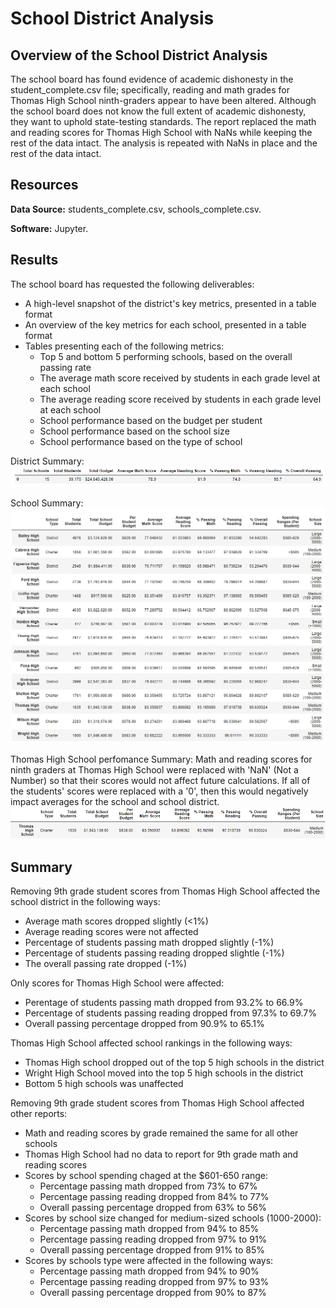 # School District Analysis


## Overview of the School District Analysis

The school board has found evidence of academic dishonesty in the student_complete.csv file; specifically, reading and math grades for Thomas High School ninth-graders appear to have been altered. Although the school board does not know the full extent of academic dishonesty, they want to uphold state-testing standards. The report replaced the math and reading scores for Thomas High School with NaNs while keeping the rest of the data intact. The analysis is repeated with NaNs in place and the rest of the data intact.

## Resources

**Data Source:** students_complete.csv, schools_complete.csv.

**Software:** Jupyter.

## Results

The school board has requested the following deliverables:
- A high-level snapshot of the district's key metrics, presented in a table format
- An overview of the key metrics for each school, presented in a table format
- Tables presenting each of the following metrics:
    - Top 5 and bottom 5 performing schools, based on the overall passing rate
    - The average math score received by students in each grade level at each school
    - The average reading score received by students in each grade level at each school
    - School performance based on the budget per student
    - School performance based on the school size 
    - School performance based on the type of school

District Summary:
![district_summary_df](Resources/district_summary_df.png)


School Summary:
![per_school_summary_df](Resources/per_school_summary_df.png)


Thomas High School perfomance Summary:
Math and reading scores for ninth graders at Thomas High School were replaced with 'NaN' (Not a Number) so that their scores would not affect future calculations.  If all of the students' scores were replaced with a '0', then this would negatively impact averages for the school and school district.
![Thomas_df](Resources/Thomas_df.png)

## Summary
Removing 9th grade student scores from Thomas High School affected the school district in the following ways:
- Average math scores dropped slightly (<1%)
- Average reading scores were not affected
- Percentage of students passing math dropped slightly (-1%)
- Percentage of students passing reading dropped slightle (-1%)
- The overall passing rate dropped (-1%)

Only scores for Thomas High School were affected:
- Perentage of students passing math dropped from 93.2% to 66.9%
- Percentage of students passing reading dropped from 97.3% to 69.7%
- Overall passing percentage dropped from 90.9% to 65.1%

Thomas High School affected school rankings in the following ways:
- Thomas High school dropped out of the top 5 high schools in the district
- Wright High School moved into the top 5 high schools in the district
- Bottom 5 high schools was unaffected

Removing 9th grade student scores from Thomas High School affected other reports:
- Math and reading scores by grade remained the same for all other schools
- Thomas High School had no data to report for 9th grade math and reading scores
- Scores by school spending chaged at the $601-650 range:
    - Percentage passing math dropped from 73% to 67%
    - Percentage passing reading dropped from 84% to 77%
    - Overall passing percentage dropped from 63% to 56%
- Scores by school size changed for medium-sized schools (1000-2000):
    - Percentage passing math dropped from 94% to 85%
    - Percentage passing reading dropped from 97% to 91%
    - Overall passing percentage dropped from 91% to 85%
- Scores by schools type were affected in the following ways:
    - Percentage passing math dropped from 94% to 90%
    - Percentage passing reading dropped from 97% to 93%
    - Overall passing percentage dropped from 90% to 87%
